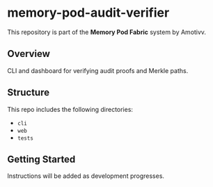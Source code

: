 # memory-pod-audit-verifier

This repository is part of the **Memory Pod Fabric** system by Amotivv.

## Overview

CLI and dashboard for verifying audit proofs and Merkle paths.

## Structure

This repo includes the following directories:

- `cli`
- `web`
- `tests`

## Getting Started

Instructions will be added as development progresses.
